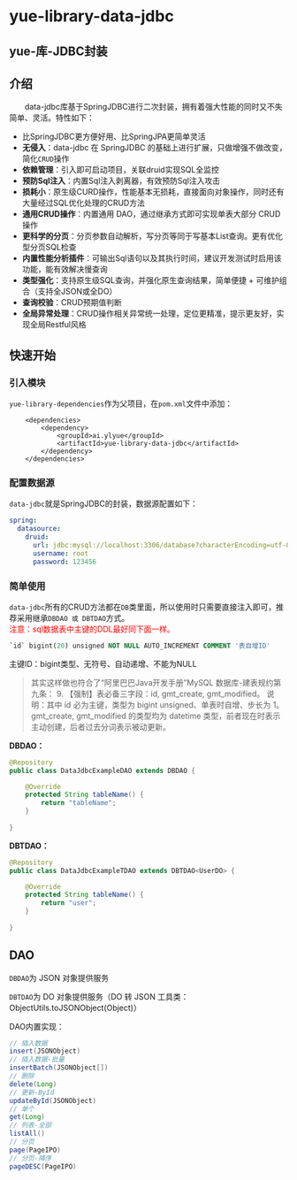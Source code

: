 # yue-library-data-jdbc

yue-库-JDBC封装
---------------------------------------------------------------------------
## 介绍
　　data-jdbc库基于SpringJDBC进行二次封装，拥有着强大性能的同时又不失简单、灵活。特性如下：
- 比SpringJDBC更方便好用、比SpringJPA更简单灵活
- **无侵入**：data-jdbc 在 SpringJDBC 的基础上进行扩展，只做增强不做改变，简化`CRUD`操作
- **依赖管理**：引入即可启动项目，关联druid实现SQL全监控
- **预防Sql注入**：内置Sql注入剥离器，有效预防Sql注入攻击
- **损耗小**：原生级CURD操作，性能基本无损耗，直接面向对象操作，同时还有大量经过SQL优化处理的CRUD方法
- **通用CRUD操作**：内置通用 DAO，通过继承方式即可实现单表大部分 CRUD 操作
- **更科学的分页**：分页参数自动解析，写分页等同于写基本List查询。更有优化型分页SQL检查
- **内置性能分析插件**：可输出Sql语句以及其执行时间，建议开发测试时启用该功能，能有效解决慢查询
- **类型强化**：支持原生级SQL查询，并强化原生查询结果，简单便捷 + 可维护组合（支持全JSON或全DO）
- **查询校验**：CRUD预期值判断
- **全局异常处理**：CRUD操作相关异常统一处理，定位更精准，提示更友好，实现全局Restful风格

## 快速开始
### 引入模块
`yue-library-dependencies`作为父项目，在`pom.xml`文件中添加：
``` pom
	<dependencies>
		<dependency>
			<groupId>ai.ylyue</groupId>
			<artifactId>yue-library-data-jdbc</artifactId>
		</dependency>
	</dependencies>
```
### 配置数据源
`data-jdbc`就是SpringJDBC的封装，数据源配置如下：
```yml
spring:
  datasource: 
    druid: 
      url: jdbc:mysql://localhost:3306/database?characterEncoding=utf-8&useSSL=false
      username: root
      password: 123456
```
### 简单使用
`data-jdbc`所有的CRUD方法都在`DB`类里面，所以使用时只需要直接注入即可，推荐采用继承`DBDAO 或 DBTDAO`方式。<br>
<font color=red>注意：sql数据表中主键的DDL最好同下面一样。</font>
```ddl
`id` bigint(20) unsigned NOT NULL AUTO_INCREMENT COMMENT '表自增ID'
```
主键ID：bigint类型、无符号、自动递增、不能为NULL
> 其实这样做也符合了“阿里巴巴Java开发手册”MySQL 数据库-建表规约第九条：
> 9. 【强制】表必备三字段：id, gmt_create, gmt_modified。
说明：其中 id 必为主键，类型为 bigint unsigned、单表时自增、步长为 1。gmt_create,
gmt_modified 的类型均为 datetime 类型，前者现在时表示主动创建，后者过去分词表示被动更新。

**DBDAO：**
```java
@Repository
public class DataJdbcExampleDAO extends DBDAO {

	@Override
	protected String tableName() {
		return "tableName";
	}
	
}
```

**DBTDAO：**
```java
@Repository
public class DataJdbcExampleTDAO extends DBTDAO<UserDO> {

	@Override
	protected String tableName() {
		return "user";
	}
	
}
```

## DAO
`DBDAO`为 JSON 对象提供服务

`DBTDAO`为 DO 对象提供服务（DO 转 JSON 工具类：ObjectUtils.toJSONObject(Object)）

DAO内置实现：
```java
// 插入数据
insert(JSONObject)
// 插入数据-批量
insertBatch(JSONObject[])
// 删除
delete(Long)
// 更新-ById
updateById(JSONObject)
// 单个
get(Long)
// 列表-全部
listAll()
// 分页
page(PageIPO)
// 分页-降序
pageDESC(PageIPO)
```